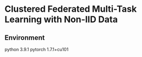 Clustered Federated Multi-Task Learning with Non-IID Data
===

Environment
---

python 3.9.1
pytorch 1.7.1+cu101
